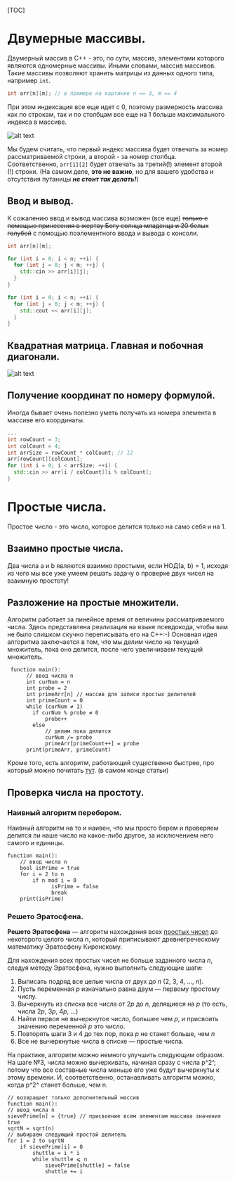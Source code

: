 [TOC]

#	Двумерные массивы.

Двумерный массив в С++ - это, по сути, массив, элементами которого являются одномерные массивы. Иными словами, массив массивов. Такие массивы позволяют хранить матрицы из данных одного типа, например `int`.

```c++
int arr[n][m]; // в примере на картинке n == 3, m == 4
```

При этом индексация все еще идет с 0, поэтому размерность массива как по строкам, так и по столбцам все еще на 1 больше максимального индекса в массиве.

![alt text](https://www.internet-technologies.ru/wp-content/uploads/articles/201709/java-2d-array-170105.jpg)



Мы будем считать, что первый индекс массива будет отвечать за номер рассматриваемой строки, а второй - за номер столбца. Соответственно, `arr[1][2]` будет отвечать за третий(!) элемент второй (!) строки. (На самом деле, **это не важно**, но для вашего удобства и отсутствия путаницы ***не стоит так делать!***)

##	Ввод и вывод.

К сожалению ввод и вывод массива возможен (все еще) ~~только с помощью принесения в жертву Богу солнца младенца и 20 белых голубей~~ с помощью поэлементного ввода и вывода с консоли.

```c++
int arr[n][m];

for (int i = 0; i < n; ++i) {
  for (int j = 0; j < m; ++j) {
    std::cin >> arr[i][j];
  }
}

for (int i = 0; i < n; ++i) {
  for (int j = 0; j < m; ++j) {
    std::cout << arr[i][j];
  }
}
```


##	Квадратная матрица. Главная и побочная диагонали.

![alt text](http://textarchive.ru/images/910/1819980/58d873a7.png)



##	Получение координат по номеру формулой.

Иногда бывает очень полезно уметь получать из номера элемента в массиве его координаты.

```C++
...
int rowCount = 3;
int colCount = 4;
int arrSize = rowCount * colCount; // 12
arr[rowCount][colCount];
for (int i = 0; i < arrSize; ++i) {
  std::cin >> arr[i / colCount][i % colCount];
}
```

#	Простые числа.

Простое число - это число, которое делится только на само себя и на 1.

## Взаимно простые числа.
Два числа a и b  являются взаимно простыми, если НОД(a, b) = 1, исходя из чего мы все уже умеем решать задачу о проверке двух чисел на взаимную простоту!
## Разложение на простые множители.
Алгоритм работает за линейное время от величины рассматриваемого числа. Здесь представлена реализация на языке псевдокода, чтобы вам не было слишком скучно переписывать его на С++:-)
Основная идея алгоритма заключается в том, что мы делим число на текущий множитель, пока оно делится, после чего увеличиваем текущий множитель.

```pseudocode
 function main():
      // ввод числа n
      int curNum = n
      int probe = 2
      int primeArr[n] // массив для записи простых делителей
      int primeCount = 0
      while (curNum ≠ 1)
        if curNum % probe ≠ 0
            probe++
        else
            // делим пока делится
            curNum /= probe
            primeArr[primeCount++] = probe
      print(primeArr, primeCount)
```
Кроме того, есть алгоритм, работающий существенно быстрее, про который можно почитать [тут](https://neerc.ifmo.ru/wiki/index.php?title=%D0%A0%D0%B0%D0%B7%D0%BB%D0%BE%D0%B6%D0%B5%D0%BD%D0%B8%D0%B5_%D0%BD%D0%B0_%D0%BC%D0%BD%D0%BE%D0%B6%D0%B8%D1%82%D0%B5%D0%BB%D0%B8_(%D1%84%D0%B0%D0%BA%D1%82%D0%BE%D1%80%D0%B8%D0%B7%D0%B0%D1%86%D0%B8%D1%8F)). (в самом конце статьи)

## Проверка числа на простоту.

### Наивный алгоритм перебором.

Наивный алгоритм на то и наивен, что мы просто берем и проверяем делится ли наше число на какое-либо другое, за исключением него самого и единицы.

```pseudocode
function main():
    // ввод числа n
    bool isPrime = true
    for i = 2 to n
        if n mod i = 0
              isPrime = false
              break
    print(isPrime)
```



### Решето Эратосфена.

**Решето Эратосфена** — алгоритм нахождения всех [простых чисел](https://neerc.ifmo.ru/wiki/index.php?title=Простые_числа) до некоторого целого числа n, который приписывают древнегреческому математику Эратосфену Киренскому.

Для нахождения всех простых чисел не больше заданного числа *n*, следуя методу Эратосфена, нужно выполнить следующие шаги:

1. Выписать подряд все целые числа от двух до *n* (2, 3, 4, …, *n*).
2. Пусть переменная *p* изначально равна двум — первому простому числу.
3. Вычеркнуть из списка все числа от 2*p* до *n*, делящиеся на *p* (то есть, числа 2*p*, 3*p*, 4*p*, …)
4. Найти первое не вычеркнутое число, большее чем *p*, и присвоить значению переменной *p* это число.
5. Повторять шаги 3 и 4 до тех пор, пока *p* не станет больше, чем *n*
6. Все не вычеркнутые числа в списке — простые числа.

На практике, алгоритм можно немного улучшить следующим образом. На шаге №3, числа можно вычеркивать, начиная сразу с числа p^2^, потому что все составные числа меньше его уже будут вычеркнуты к этому времени. И, соответственно, останавливать алгоритм можно, когда p^2^ станет больше, чем n.

```pseudocode
// возвращает только дополнительный массив
function main():
// ввод числа n
sievePrime[n] = {true} // присвоение всем элементам массива значения true
sqrtN = sqrt(n)
// выбираем следующий простой делитель
for i = 2 to sqrtN
    if sievePrime[i] = 0
        shuttle = i * i
        while shuttle ⩽ n
            sievePrime[shuttle] = false
            shuttle += i
```

